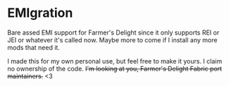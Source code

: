 # EMIgration

Bare assed EMI support for Farmer's Delight since it only supports REI or JEI or whatever it's called now. Maybe more to come if I install any more mods that need it.

I made this for my own personal use, but feel free to make it yours. I claim no ownership of the code. ~~I'm looking at you, Farmer's Delight Fabric port maintainers.~~ \<3
